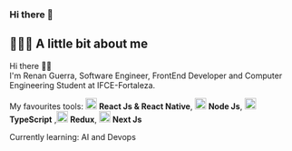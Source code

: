 ### Hi there 👋
## 👨🏻‍💻 A little bit about me

Hi there 👋🏻  
I'm Renan Guerra, Software Engineer, FrontEnd Developer and Computer Engineering Student at IFCE-Fortaleza.

My favourites tools: <img src="https://i.ibb.co/4RHMmLQ/react.png" width="20"/> <b>React Js & React Native</b>, <img src="https://i.ibb.co/vVxmyN2/node.png" width="20"/> <b>Node Js</b>, <img src="https://i.ibb.co/PZ2XZgr/ts.png" width="20"/> <b>TypeScript</b> ,<img src="https://user-images.githubusercontent.com/53278938/125270031-a9d7ab00-e2df-11eb-832e-8f6be7740ebe.png" width="20"/> <b>Redux</b>, <img src="https://user-images.githubusercontent.com/53278938/158896615-45986b35-1682-45ec-a987-9abe94e3de03.png" width="20"/> 
<b>Next Js</b>


Currently learning: AI and Devops

